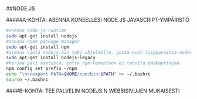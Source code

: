 ##NODE.JS


#####A-KOHTA: ASENNA KONEELLESI NODE.JS JAVASCRIPT-YMPÄRISTÖ
```sh
#asenna node.js runtime
sudo apt-get install nodejs
#asenna node package manager
sudo apt-get install npm
#asenna vielä nodejs:ään tuki ohjelmille, jotka ovat riippuvaisia noden binääristä
sudo apt-get install nodejs-legacy
#korjaa pari asetusta, jotta npm-komentoon ei tarvita pääkäyttäjää
npm config set prefix ~/npm
echo "\n\nexport PATH=$HOME/npm/bin:$PATH" >> ~/.bashrc
source ~/.bashrc
```
####B-KOHTA: TEE PALVELIN NODEJS:N WEBBISIVUJEN MUKAISESTI
